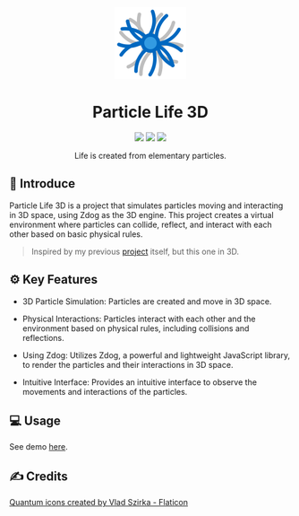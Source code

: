 <p align="center">
	<img src="./public/assets/icon.png" height="128">
</p>

<h1 align="center">
	Particle Life 3D
</h1>

<p align="center">
	<img src="https://img.shields.io/badge/made_with-Zdog-d97706">
	<img src="https://img.shields.io/badge/made_in-Vietnam-e11d48">
	<img src="https://img.shields.io/github/package-json/v/tientq64/particle-life-3d?color=16a34a">
</p>

<p align="center">
	Life is created from elementary particles.
</p>

## 📰 Introduce

Particle Life 3D is a project that simulates particles moving and interacting in 3D space, using Zdog as the 3D engine. This project creates a virtual environment where particles can collide, reflect, and interact with each other based on basic physical rules.

> Inspired by my previous [project](https://github.com/tientq64/particle-life) itself, but this one in 3D.

## ⚙️ Key Features

- 3D Particle Simulation: Particles are created and move in 3D space.

- Physical Interactions: Particles interact with each other and the environment based on physical rules, including collisions and reflections.

- Using Zdog: Utilizes Zdog, a powerful and lightweight JavaScript library, to render the particles and their interactions in 3D space.

- Intuitive Interface: Provides an intuitive interface to observe the movements and interactions of the particles.

## 💻 Usage

See demo [here](https://particle-life-3d.vercel.app).

## ✍️ Credits

<a href="https://www.flaticon.com/free-icons/quantum" title="quantum icons" target="_blank">Quantum icons created by Vlad Szirka - Flaticon</a>
